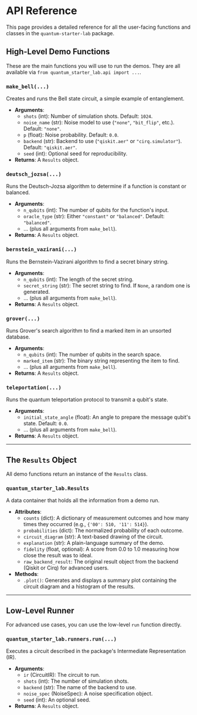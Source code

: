 # API Reference

This page provides a detailed reference for all the user-facing functions and classes in the `quantum-starter-lab` package.

## High-Level Demo Functions

These are the main functions you will use to run the demos. They are all available via `from quantum_starter_lab.api import ...`.

### `make_bell(...)`
Creates and runs the Bell state circuit, a simple example of entanglement.

-   **Arguments**:
    -   `shots` (int): Number of simulation shots. Default: `1024`.
    -   `noise_name` (str): Noise model to use (`"none"`, `"bit_flip"`, etc.). Default: `"none"`.
    -   `p` (float): Noise probability. Default: `0.0`.
    -   `backend` (str): Backend to use (`"qiskit.aer"` or `"cirq.simulator"`). Default: `"qiskit.aer"`.
    -   `seed` (int): Optional seed for reproducibility.
-   **Returns**: A `Results` object.

### `deutsch_jozsa(...)`
Runs the Deutsch-Jozsa algorithm to determine if a function is constant or balanced.

-   **Arguments**:
    -   `n_qubits` (int): The number of qubits for the function's input.
    -   `oracle_type` (str): Either `"constant"` or `"balanced"`. Default: `"balanced"`.
    -   ... (plus all arguments from `make_bell`).
-   **Returns**: A `Results` object.

### `bernstein_vazirani(...)`
Runs the Bernstein-Vazirani algorithm to find a secret binary string.

-   **Arguments**:
    -   `n_qubits` (int): The length of the secret string.
    -   `secret_string` (str): The secret string to find. If `None`, a random one is generated.
    -   ... (plus all arguments from `make_bell`).
-   **Returns**: A `Results` object.

### `grover(...)`
Runs Grover's search algorithm to find a marked item in an unsorted database.

-   **Arguments**:
    -   `n_qubits` (int): The number of qubits in the search space.
    -   `marked_item` (str): The binary string representing the item to find.
    -   ... (plus all arguments from `make_bell`).
-   **Returns**: A `Results` object.

### `teleportation(...)`
Runs the quantum teleportation protocol to transmit a qubit's state.

-   **Arguments**:
    -   `initial_state_angle` (float): An angle to prepare the message qubit's state. Default: `0.0`.
    -   ... (plus all arguments from `make_bell`).
-   **Returns**: A `Results` object.

---

## The `Results` Object

All demo functions return an instance of the `Results` class.

### `quantum_starter_lab.Results`
A data container that holds all the information from a demo run.

-   **Attributes**:
    -   `counts` (dict): A dictionary of measurement outcomes and how many times they occurred (e.g., `{'00': 510, '11': 514}`).
    -   `probabilities` (dict): The normalized probability of each outcome.
    -   `circuit_diagram` (str): A text-based drawing of the circuit.
    -   `explanation` (str): A plain-language summary of the demo.
    -   `fidelity` (float, optional): A score from 0.0 to 1.0 measuring how close the result was to ideal.
    -   `raw_backend_result`: The original result object from the backend (Qiskit or Cirq) for advanced users.
-   **Methods**:
    -   `.plot()`: Generates and displays a summary plot containing the circuit diagram and a histogram of the results.

---

## Low-Level Runner

For advanced use cases, you can use the low-level `run` function directly.

### `quantum_starter_lab.runners.run(...)`
Executes a circuit described in the package's Intermediate Representation (IR).

-   **Arguments**:
    -   `ir` (CircuitIR): The circuit to run.
    -   `shots` (int): The number of simulation shots.
    -   `backend` (str): The name of the backend to use.
    -   `noise_spec` (NoiseSpec): A noise specification object.
    -   `seed` (int): An optional seed.
-   **Returns**: A `Results` object.
